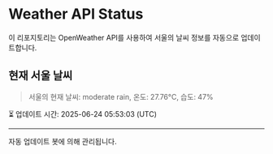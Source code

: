 
# Weather API Status

이 리포지토리는 OpenWeather API를 사용하여 서울의 날씨 정보를 자동으로 업데이트합니다.

## 현재 서울 날씨
> 서울의 현재 날씨: moderate rain, 온도: 27.76°C, 습도: 47%

⏳ 업데이트 시간: 2025-06-24 05:53:03 (UTC)

---
자동 업데이트 봇에 의해 관리됩니다.
